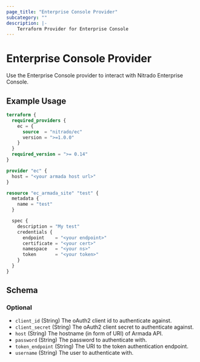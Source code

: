 ```yaml
---
page_title: "Enterprise Console Provider"
subcategory: ""
description: |-
    Terraform Provider for Enterprise Console
---
```


# Enterprise Console Provider

Use the Enterprise Console provider to interact with Nitrado Enterprise Console.

## Example Usage

```terraform
terraform {
  required_providers {
    ec = {
      source  = "nitrado/ec"
      version = ">=1.0.0"
    }
  }
  required_version = ">= 0.14"
}

provider "ec" {
  host = "<your armada host url>"
}

resource "ec_armada_site" "test" {
  metadata {
    name = "test"
  }

  spec {
    description = "My test"
    credentials {
      endpoint    = "<your endpoint>"
      certificate = "<your cert>"
      namespace   = "<your ns>"
      token       = "<your token>"
    }
  }
}
```

<!-- schema generated by tfplugindocs -->
## Schema

### Optional

- `client_id` (String) The oAuth2 client id to authenticate against.
- `client_secret` (String) The oAuth2 client secret to authenticate against.
- `host` (String) The hostname (in form of URI) of Armada API.
- `password` (String) The password to authenticate with.
- `token_endpoint` (String) The URI to the token authentication endpoint.
- `username` (String) The user to authenticate with.